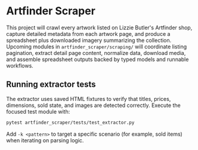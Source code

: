 # Artfinder Scraper

This project will crawl every artwork listed on Lizzie Butler's Artfinder shop, capture detailed metadata from each artwork page, and produce a spreadsheet plus downloaded imagery summarizing the collection. Upcoming modules in `artfinder_scraper/scraping/` will coordinate listing pagination, extract detail page content, normalize data, download media, and assemble spreadsheet outputs backed by typed models and runnable workflows.

## Running extractor tests

The extractor uses saved HTML fixtures to verify that titles, prices, dimensions, sold state, and images are detected correctly. Execute the focused test module with:

```bash
pytest artfinder_scraper/tests/test_extractor.py
```

Add `-k <pattern>` to target a specific scenario (for example, sold items) when iterating on parsing logic.
